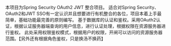 本项目为Spring Security OAuth2 JWT 整合项目。
适合对Spring Security、OAuth2和JWT SSO有一定认识并且想要进行有机整合的各位，项目本着上手最简单，基础功能最完善的原则编写。
基于数据库的认证和鉴权。采用OAuth2认证，根据认证服务器端查询的用户信息，进行认证处理，根据权限在资源服务器进行鉴权。
此处采用权限鉴权模式，根据用户的权限，开闸可以访问的资源服务器范围。【另外还有根据角色鉴权，只是换汤不换药】
